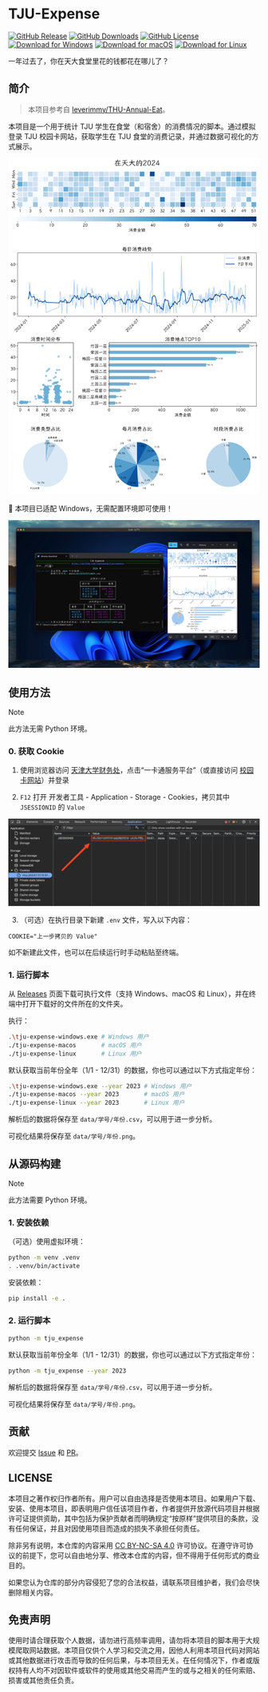 # TJU-Expense

[![GitHub Release](https://img.shields.io/github/v/release/superpung/tju-expense?color=00468c)](https://github.com/superpung/tju-expense/releases/latest)
[![GitHub Downloads](https://img.shields.io/github/downloads/superpung/tju-expense/total?color=00468c)](https://github.com/superpung/tju-expense/releases/latest)
[![GitHub License](https://img.shields.io/github/license/superpung/tju-expense?color=00468c)](https://github.com/superpung/tju-expense/releases/latest)
[![Download for Windows](https://img.shields.io/badge/Windows-black?logo=data:image/svg%2bxml;base64,PHN2ZyB4bWxucz0iaHR0cDovL3d3dy53My5vcmcvMjAwMC9zdmciIHdpZHRoPSIzMiIgaGVpZ2h0PSIzMiIgdmlld0JveD0iMCAwIDI0IDI0Ij48cGF0aCBmaWxsPSIjZmZmZmZmIiBkPSJtMTIgMTZsLTUtNWwxLjQtMS40NWwyLjYgMi42VjRoMnY4LjE1bDIuNi0yLjZMMTcgMTF6bS02IDRxLS44MjUgMC0xLjQxMi0uNTg3VDQgMTh2LTNoMnYzaDEydi0zaDJ2M3EwIC44MjUtLjU4NyAxLjQxM1QxOCAyMHoiLz48L3N2Zz4=)](https://github.com/superpung/tju-expense/releases/latest/download/tju-expense-windows.exe)
[![Download for macOS](https://img.shields.io/badge/macOS-black?logo=data:image/svg%2bxml;base64,PHN2ZyB4bWxucz0iaHR0cDovL3d3dy53My5vcmcvMjAwMC9zdmciIHdpZHRoPSIzMiIgaGVpZ2h0PSIzMiIgdmlld0JveD0iMCAwIDI0IDI0Ij48cGF0aCBmaWxsPSIjZmZmZmZmIiBkPSJtMTIgMTZsLTUtNWwxLjQtMS40NWwyLjYgMi42VjRoMnY4LjE1bDIuNi0yLjZMMTcgMTF6bS02IDRxLS44MjUgMC0xLjQxMi0uNTg3VDQgMTh2LTNoMnYzaDEydi0zaDJ2M3EwIC44MjUtLjU4NyAxLjQxM1QxOCAyMHoiLz48L3N2Zz4=)](https://github.com/superpung/tju-expense/releases/latest/download/tju-expense-macos)
[![Download for Linux](https://img.shields.io/badge/Linux-black?logo=data:image/svg%2bxml;base64,PHN2ZyB4bWxucz0iaHR0cDovL3d3dy53My5vcmcvMjAwMC9zdmciIHdpZHRoPSIzMiIgaGVpZ2h0PSIzMiIgdmlld0JveD0iMCAwIDI0IDI0Ij48cGF0aCBmaWxsPSIjZmZmZmZmIiBkPSJtMTIgMTZsLTUtNWwxLjQtMS40NWwyLjYgMi42VjRoMnY4LjE1bDIuNi0yLjZMMTcgMTF6bS02IDRxLS44MjUgMC0xLjQxMi0uNTg3VDQgMTh2LTNoMnYzaDEydi0zaDJ2M3EwIC44MjUtLjU4NyAxLjQxM1QxOCAyMHoiLz48L3N2Zz4=)](https://github.com/superpung/tju-expense/releases/latest/download/tju-expense-linux)

一年过去了，你在天大食堂里花的钱都花在哪儿了？

## 简介

> 本项目参考自 [leverimmy/THU-Annual-Eat](https://github.com/leverimmy/THU-Annual-Eat)。

本项目是一个用于统计 TJU 学生在食堂（和宿舍）的消费情况的脚本。通过模拟登录 TJU 校园卡网站，获取学生在 TJU 食堂的消费记录，并通过数据可视化的方式展示。

![效果示例](docs/example.png)

🎉 本项目已适配 Windows，无需配置环境即可使用！

![Windows 执行结果](docs/windows.jpeg)

## 使用方法

> [!NOTE]
> 此方法无需 Python 环境。

### 0. 获取 Cookie

1. 使用浏览器访问 [天津大学财务处](https://finance.tju.edu.cn/)，点击“一卡通服务平台”（或直接访问 [校园卡网站](http://59.67.37.10:8180/epay/person/index)）并登录

2. `F12` 打开 开发者工具 - Application - Storage - Cookies，拷贝其中 `JSESSIONID` 的 `Value`

![拷贝 Cookie](docs/cookie.png)

3. （可选）在执行目录下新建 `.env` 文件，写入以下内容：

```
COOKIE="上一步拷贝的 Value"
```

如不新建此文件，也可以在后续运行时手动粘贴至终端。

### 1. 运行脚本

从 [Releases](https://github.com/superpung/tju-expense/releases/latest) 页面下载可执行文件（支持 Windows、macOS 和 Linux），并在终端中打开下载好的文件所在的文件夹。

执行：

```sh
.\tju-expense-windows.exe # Windows 用户
./tju-expense-macos       # macOS 用户
./tju-expense-linux       # Linux 用户
```

默认获取当前年份全年（1/1 - 12/31）的数据，你也可以通过以下方式指定年份：

```sh
.\tju-expense-windows.exe --year 2023 # Windows 用户
./tju-expense-macos --year 2023       # macOS 用户
./tju-expense-linux --year 2023       # Linux 用户
```

解析后的数据将保存至 `data/学号/年份.csv`，可以用于进一步分析。

可视化结果将保存至 `data/学号/年份.png`。

## 从源码构建

> [!NOTE]
> 此方法需要 Python 环境。

### 1. 安装依赖

（可选）使用虚拟环境：

```bash
python -m venv .venv
. .venv/bin/activate
```

安装依赖：

```bash
pip install -e .
```

### 2. 运行脚本

```bash
python -m tju_expense
```

默认获取当前年份全年（1/1 - 12/31）的数据，你也可以通过以下方式指定年份：

```bash
python -m tju_expense --year 2023
```

解析后的数据将保存至 `data/学号/年份.csv`，可以用于进一步分析。

可视化结果将保存至 `data/学号/年份.png`。

## 贡献

欢迎提交 [Issue](https://github.com/superpung/tju-expense/issues/new) 和 [PR](https://github.com/superpung/tju-expense/compare)。

## LICENSE

本项目之著作权归作者所有。用户可以自由选择是否使用本项目。如果用户下载、安装、使用本项目，即表明用户信任该项目作者，作者提供开放源代码项目并根据许可证提供资助，其中包括为保护贡献者而明确规定“按原样”提供项目的条款，没有任何保证，并且对因使用项目而造成的损失不承担任何责任。

除非另有说明，本仓库的内容采用 [CC BY-NC-SA 4.0](https://creativecommons.org/licenses/by-nc-sa/4.0/) 许可协议。在遵守许可协议的前提下，您可以自由地分享、修改本仓库的内容，但不得用于任何形式的商业目的。

如果您认为仓库的部分内容侵犯了您的合法权益，请联系项目维护者，我们会尽快删除相关内容。

## 免责声明

使用时请合理获取个人数据，请勿进行高频率调用，请勿将本项目的脚本用于大规模爬取网站数据。本项目仅供个人学习和交流之用，因他人利用本项目代码对网站或其他数据进行攻击而导致的任何后果，与本项目无关。在任何情况下，作者或版权持有人均不对因软件或软件的使用或其他交易而产生的或与之相关的任何索赔、损害或其他责任负责。
